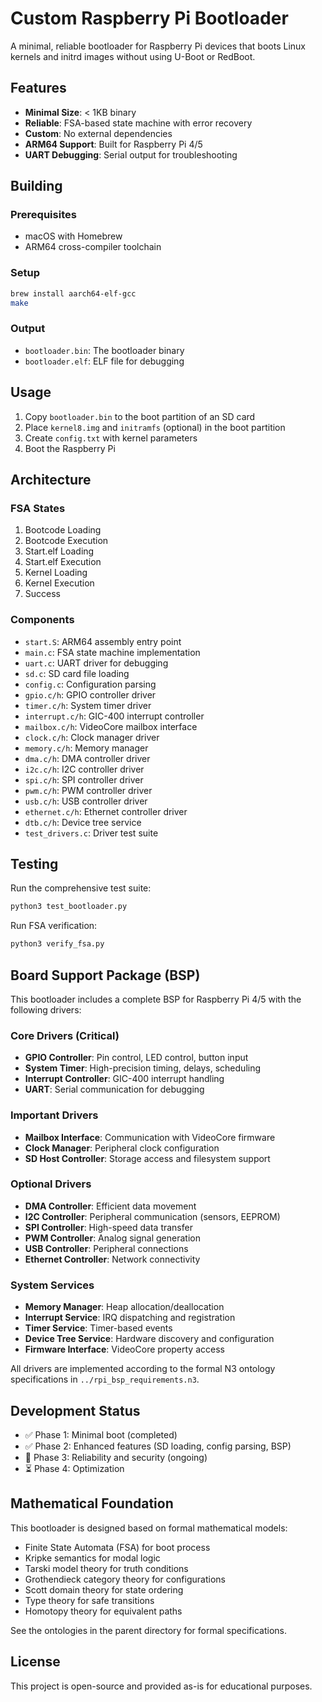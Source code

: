# Custom Raspberry Pi Bootloader

A minimal, reliable bootloader for Raspberry Pi devices that boots Linux kernels and initrd images without using U-Boot or RedBoot.

## Features

- **Minimal Size**: < 1KB binary
- **Reliable**: FSA-based state machine with error recovery
- **Custom**: No external dependencies
- **ARM64 Support**: Built for Raspberry Pi 4/5
- **UART Debugging**: Serial output for troubleshooting

## Building

### Prerequisites
- macOS with Homebrew
- ARM64 cross-compiler toolchain

### Setup
```bash
brew install aarch64-elf-gcc
make
```

### Output
- `bootloader.bin`: The bootloader binary
- `bootloader.elf`: ELF file for debugging

## Usage

1. Copy `bootloader.bin` to the boot partition of an SD card
2. Place `kernel8.img` and `initramfs` (optional) in the boot partition
3. Create `config.txt` with kernel parameters
4. Boot the Raspberry Pi

## Architecture

### FSA States
1. Bootcode Loading
2. Bootcode Execution
3. Start.elf Loading
4. Start.elf Execution
5. Kernel Loading
6. Kernel Execution
7. Success

### Components
- `start.S`: ARM64 assembly entry point
- `main.c`: FSA state machine implementation
- `uart.c`: UART driver for debugging
- `sd.c`: SD card file loading
- `config.c`: Configuration parsing
- `gpio.c/h`: GPIO controller driver
- `timer.c/h`: System timer driver
- `interrupt.c/h`: GIC-400 interrupt controller
- `mailbox.c/h`: VideoCore mailbox interface
- `clock.c/h`: Clock manager driver
- `memory.c/h`: Memory manager
- `dma.c/h`: DMA controller driver
- `i2c.c/h`: I2C controller driver
- `spi.c/h`: SPI controller driver
- `pwm.c/h`: PWM controller driver
- `usb.c/h`: USB controller driver
- `ethernet.c/h`: Ethernet controller driver
- `dtb.c/h`: Device tree service
- `test_drivers.c`: Driver test suite

## Testing

Run the comprehensive test suite:
```bash
python3 test_bootloader.py
```

Run FSA verification:
```bash
python3 verify_fsa.py
```

## Board Support Package (BSP)

This bootloader includes a complete BSP for Raspberry Pi 4/5 with the following drivers:

### Core Drivers (Critical)
- **GPIO Controller**: Pin control, LED control, button input
- **System Timer**: High-precision timing, delays, scheduling
- **Interrupt Controller**: GIC-400 interrupt handling
- **UART**: Serial communication for debugging

### Important Drivers
- **Mailbox Interface**: Communication with VideoCore firmware
- **Clock Manager**: Peripheral clock configuration
- **SD Host Controller**: Storage access and filesystem support

### Optional Drivers
- **DMA Controller**: Efficient data movement
- **I2C Controller**: Peripheral communication (sensors, EEPROM)
- **SPI Controller**: High-speed data transfer
- **PWM Controller**: Analog signal generation
- **USB Controller**: Peripheral connections
- **Ethernet Controller**: Network connectivity

### System Services
- **Memory Manager**: Heap allocation/deallocation
- **Interrupt Service**: IRQ dispatching and registration
- **Timer Service**: Timer-based events
- **Device Tree Service**: Hardware discovery and configuration
- **Firmware Interface**: VideoCore property access

All drivers are implemented according to the formal N3 ontology specifications in `../rpi_bsp_requirements.n3`.

## Development Status

- ✅ Phase 1: Minimal boot (completed)
- ✅ Phase 2: Enhanced features (SD loading, config parsing, BSP)
- 🔄 Phase 3: Reliability and security (ongoing)
- ⏳ Phase 4: Optimization

## Mathematical Foundation

This bootloader is designed based on formal mathematical models:
- Finite State Automata (FSA) for boot process
- Kripke semantics for modal logic
- Tarski model theory for truth conditions
- Grothendieck category theory for configurations
- Scott domain theory for state ordering
- Type theory for safe transitions
- Homotopy theory for equivalent paths

See the ontologies in the parent directory for formal specifications.

## License

This project is open-source and provided as-is for educational purposes.